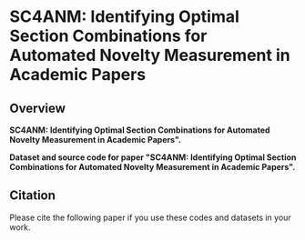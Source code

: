 # SC4ANM: Identifying Optimal Section Combinations for Automated Novelty Measurement in Academic Papers  


## Overview
<b>SC4ANM: Identifying Optimal Section Combinations for Automated Novelty Measurement in Academic Papers".</b>

**Dataset and source code for paper "SC4ANM: Identifying Optimal Section Combinations for Automated Novelty Measurement in Academic Papers".**

## Citation
Please cite the following paper if you use these codes and datasets in your work.

> 
